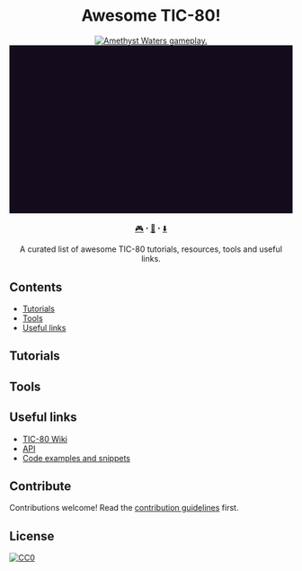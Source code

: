 <h1 align="center">Awesome TIC-80!</h1>
<p align="center">
  <a href="https://awesome.re"><img src="https://awesome.re/badge-flat2.svg" alt="Amethyst Waters gameplay."></img></a><br>
<img src="./tic80.gif" alt="TIC-80 features."></img>
</p>
<p align="center"><a href="https://tic.computer/play">🎮</a> ꞏ <a href="https://github.com/nesbox/TIC-80/wiki">📖</a> ꞏ <a href="https://tic.computer/create">⬇️</a></p>
<p align="center">A curated list of awesome TIC-80 tutorials, resources, tools and useful links.</p>


## Contents

- [Tutorials](#tutorials)
- [Tools](#tools)
- [Useful links](#useful-links)


## Tutorials


## Tools


## Useful links
- [TIC-80 Wiki](https://github.com/nesbox/TIC-80/wiki)
- [API](https://github.com/nesbox/TIC-80/wiki#special-functions)
- [Code examples and snippets](https://github.com/nesbox/TIC-80/wiki/code-examples-and-snippets)

## Contribute

Contributions welcome! Read the [contribution guidelines](contributing.md) first.


## License

[![CC0](https://mirrors.creativecommons.org/presskit/buttons/88x31/svg/cc-zero.svg)](https://creativecommons.org/publicdomain/zero/1.0)
